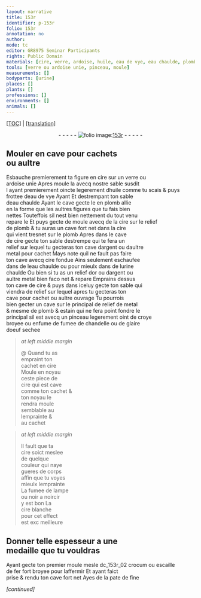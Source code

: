 ```yaml
---
layout: narrative
title: 153r
identifier: p-153r
folio: 153r
annotation: no
author:
mode: tc
editor: GR8975 Seminar Participants
rights: Public Domain
materials: [cire, verre, ardoise, huile, eau de vye, eau chaulde, plomb allie, plomb, argent, metal, cire fondue, urine chaulde, or, estain, croye broyee, fumee de chandelle, glaire doeuf sechee, fumee de lampe, noir a noircir, cire blanche, crocum, escaille de fer fort broyee]
tools: [verre ou ardoise unie, pinceau, moule]
measurements: []
bodyparts: [urine]
places: []
plants: []
professions: []
environments: []
animals: []
---
```


 <p><a href="{{ site.baseurl }}/diplomatic/">[TOC]</a> | <a href="{{ site.baseurl }}/texts/p-153r_tl/" target="_blank">[translation]</a></p><div class="folio" align="center">- - - - - <a href="http://gallica.bnf.fr/ark:/12148/btv1b10500001g/f311.image" target="_blank"><img src="https://cu-mkp.github.io/2017-workshop-edition/assets/photo-icon.png" alt="folio image: " style="display:inline-block; margin-bottom:-3px;"/>153r</a> - - - - - </div>  
  

## Mouler en cave pour cachets<br/> ou aultre

 
Esbauche premierem<span class="exp">ent</span> ta figure en <span class="m">cire</span> sur un <span class="tl"><span class="m">verre</span> ou<br/> <span class="m">ardoise</span> unie</span> Apres moule la avecq n<span class="exp">ost</span>re sable susdit<br/> <span class="del">l</span> ayant premierem<span class="exp">ent</span> oincte legerem<span class="exp">ent</span> d<span class="m">huile</span> co<span class="exp">mm</span>e tu scais & puys<br/> frottee d<span class="m">eau de vye</span> <span class="del">Ayant</span> Et destrempant ton sable<br/> d<span class="m">eau chaulde</span> Ayant le cave gecte le en <span class="m">plomb allie</span><br/> en la forme que les aultres figures que tu fais bien<br/> nettes Touteffois sil nest bien nettem<span class="exp">ent</span> du tout venu<br/> repare le Et puys <span class="del">gecte de</span> <span class="add">moule avecq de</span> la <span class="m">cire</span> sur le relief<br/> de <span class="m">plomb</span> & tu auras un cave fort net dans la <span class="m">cire</span><br/> qui vient tresnet sur le <span class="m">plomb</span> Apres dans le cave<br/> de <span class="m">cire</span> gecte ton sable destrempe qui te fera un<br/> relief sur lequel tu gecteras ton cave d<span class="m">argent</span> ou daultre<br/> <span class="m">metal</span> pour cachet Mays note quil ne fault pas faire<br/> ton cave avecq <span class="m">cire fondue</span> Ains seulement eschaufee<br/> dans de l<span class="m">eau chaulde</span> ou pour mieulx dans de l<span class="m"><span class="bp">urine</span><br/> chaulde</span> Ou bien si tu as un relief d<span class="m">or</span> ou d<span class="m">argent</span> ou<br/> aultre <span class="m">metal</span> bien <span class="del">faco</span> net & repare Emprains dessus<br/> ton cave de <span class="m">cire</span> & puys dans iceluy gecte ton sable qui<br/> viendra de relief sur lequel apres tu gecteras ton<br/> cave pour cachet ou aultre ouvrage Tu pourrois<br/> bien gecter un cave sur le principal de relief de <span class="m">metal</span><br/> & mesme de <span class="m">plomb</span> & <span class="m">estain</span> qui ne fera point fondre le<br/> principal sil est avecq un <span class="tl">pinceau</span> legerem<span class="exp">ent</span> oint de <span class="m">croye<br/> broyee</span> ou enfume de <span class="m">fumee de chandelle</span> ou de <span class="m">glaire<br/> doeuf sechee</span>
 
> *at left middle margin*
> 
> 
> @ Quand tu as<br/> empraint ton<br/> cachet en <span class="m">cire</span><br/> Moule en noyau<br/> ceste piece de<br/> <span class="m">cire</span> qui est cave<br/> co<span class="exp">mm</span>e ton cachet &<br/> ton noyau le<br/> rendra moule<br/> semblable a<span class="del">u</span><br/> lemprainte &<br/> au cachet
 
> *at left middle margin*
> 
> 
>  Il fault que ta<br/> <span class="m">cire</span> soict meslee<br/> de quelque<br/> couleur qui naye<br/> gueres de corps<br/> affin que tu voyes<br/> mieulx lemprainte<br/> La <span class="m">fumee de lampe</span><br/> ou <span class="m">noir a noircir</span><br/> y est bon La<br/> <span class="m">cire blanche</span><br/> pour cet effect<br/> est <span class="del">exc</span> meilleure
 
 
  

## Donner telle espesseur a une<br/> medaille que tu vouldras

 
 Ayant gecte ton premier <span class="tl">moule</span> mesle <span class="del">d</span>c_153r_02 <span class="m">crocum</span> ou <span class="m">escaille<br/> de fer fort broyee</span> pour laffermir Et ayant faict<br/> prise & rendu ton cave fort net Ayes de la pate de fine
 
*[continued]*
 
 